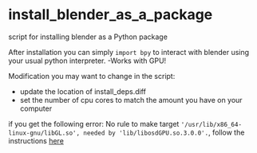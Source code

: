 # install_blender_as_a_package
script for installing blender as a Python package

After installation you can simply `import bpy` to interact with blender using your usual python interpreter.
-Works with GPU!

Modification you may want to change in the script:  
- update the location of install_deps.diff  
- set the number of cpu cores to match the amount you have on your computer  

if you get the following error: No rule to make target `'/usr/lib/x86_64-linux-gnu/libGL.so', needed by 'lib/libosdGPU.so.3.0.0'.`, 
follow the instructions [here](https://github.com/RobotLocomotion/drake/issues/2087)
